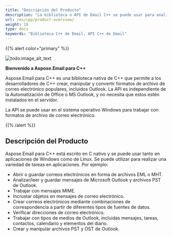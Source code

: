 ```yaml
---
title: "Descripción del Producto"
description: "La biblioteca o API de Email C++ se puede usar para analizar, abrir o guardar correos electrónicos, archivos EML, PST y OST de Outlook, mensajes MIME."
url: /es/cpp/product-overview/
weight: 10
type: docs
keywords: "Biblioteca C++ de Email, API C++ de Email"
---
```


{{% alert color="primary" %}} 

![todo:image_alt_text](product-overview_1)

**Bienvenido a Aspose.Email para C++**

Aspose.Email para C++ es una biblioteca nativa de C++ que permite a los desarrolladores de C++ crear, manipular y convertir formatos de archivo de correo electrónico populares, incluidos Outlook. La API es independiente de la Automatización de Office o MS Outlook, y no necesita que estos estén instalados en el servidor.

La API se puede usar en el sistema operativo Windows para trabajar con formatos de archivo de correo electrónico.

{{% /alert %}} 
## **Descripción del Producto**
Aspose.Email para C++ está escrito en C nativo y se puede usar tanto en aplicaciones de Windows como de Linux. Se puede utilizar para realizar una variedad de tareas en aplicaciones. Por ejemplo:

- Abrir o guardar correos electrónicos en forma de archivos EML o MHT.
- Analizar/leer y guardar mensajes de Microsoft Outlook y archivos PST de Outlook.
- Trabajar con mensajes MIME.
- Incrustar objetos en mensajes de correo electrónico.
- Crear correos electrónicos mediante combinaciones de correspondencia a partir de diferentes tipos de fuentes de datos.
- Verificar direcciones de correo electrónico.
- Trabajar con tipos de medios de Outlook, incluidas mensajes, tareas, contactos, calendario y elementos del diario.
- Crear y manipular archivos PST y OST de Outlook.